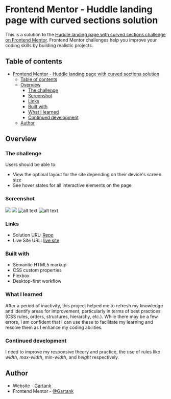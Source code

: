 # Frontend Mentor - Huddle landing page with curved sections solution

This is a solution to the [Huddle landing page with curved sections challenge on Frontend Mentor](https://www.frontendmentor.io/challenges/huddle-landing-page-with-curved-sections-5ca5ecd01e82137ec91a50f2). Frontend Mentor challenges help you improve your coding skills by building realistic projects. 

## Table of contents

- [Frontend Mentor - Huddle landing page with curved sections solution](#frontend-mentor---huddle-landing-page-with-curved-sections-solution)
  - [Table of contents](#table-of-contents)
  - [Overview](#overview)
    - [The challenge](#the-challenge)
    - [Screenshot](#screenshot)
    - [Links](#links)
    - [Built with](#built-with)
    - [What I learned](#what-i-learned)
    - [Continued development](#continued-development)
  - [Author](#author)

## Overview

### The challenge

Users should be able to:

- View the optimal layout for the site depending on their device's screen size
- See hover states for all interactive elements on the page

### Screenshot

![](<Screenshots/Opera Instantánea_2024-10-21_102834_127.0.0.1.png>)
![](<Screenshots/Opera Instantánea_2024-10-21_102945_127.0.0.1.png>)
![alt text](<Screenshots/Opera Instantánea_2024-10-21_103205_127.0.0.1.png>)
![alt text](<Screenshots/Opera Instantánea_2024-10-21_103311_127.0.0.1.png>)
### Links

- Solution URL: [Repo](https://github.com/Gartank/huddle-landing-page-with-curved-sections-master)
- Live Site URL: [live site](https://gartank.github.io/huddle-landing-page-with-curved-sections-master/)
### Built with

- Semantic HTML5 markup
- CSS custom properties
- Flexbox
- Desktop-first workflow

### What I learned

After a period of inactivity, this project helped me to refresh my knowledge and identify areas for improvement, particularly in terms of best practices (CSS rules, orders, structures, hierarchy, etc.). While there may be a few errors, I am confident that I can use these to facilitate my learning and resolve them as I enhance my coding abilities.

### Continued development

I need to improve my responsive theory and practice, the use of rules like *width*, *max-width*, *min-width*, and *height* respectively.

## Author

- Website - [Gartank](https://github.com/Gartank)
- Frontend Mentor - [@Gartank](https://www.frontendmentor.io/profile/Gartank)
